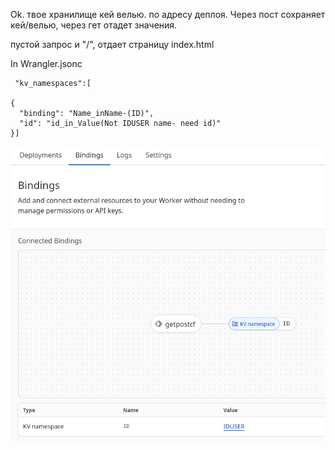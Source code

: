 Ok.
твое хранилище кей велью. по адресу деплоя.
Через пост сохраняет кей/велью, через гет отадет значения.

пустой запрос и "/",  отдает страницу index.html



In Wrangler.jsonc



	 "kv_namespaces":[

    {
      "binding": "Name_inName-(ID)",
      "id": "id_in_Value(Not IDUSER name- need id)"
    }]
  
  
  
![](screenshot-dash.cloudflare.com-2025.06.19-03_01_26.png)
